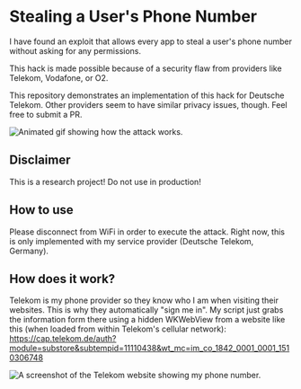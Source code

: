 # Stealing a User's Phone Number
I have found an exploit that allows every app to steal a user's phone number without asking for any permissions.

This hack is made possible because of a security flaw from providers like Telekom, Vodafone, or O2.

This repository demonstrates an implementation of this hack for Deutsche Telekom. Other providers seem to have similar privacy issues, though. Feel free to submit a PR.

![Animated gif showing how the attack works.](https://github.com/frogg/Steal-Phone-Number/raw/master/steal_number_animation.gif)

## Disclaimer
This is a research project! Do not use in production!

## How to use
Please disconnect from WiFi in order to execute the attack.
Right now, this is only implemented with my service provider (Deutsche Telekom, Germany).

## How does it work?
Telekom is my phone provider so they know who I am when visiting their websites. This is why they automatically "sign me in". My script just grabs the information form there using a hidden WKWebView from a website like this (when loaded from within Telekom's cellular network): https://cap.telekom.de/auth?module=substore&subtempid=11110438&wt_mc=im_co_1842_0001_0001_1510306748

![A screenshot of the Telekom website showing my phone number.](https://github.com/frogg/Steal-Phone-Number/raw/master/telekom_website.png)

